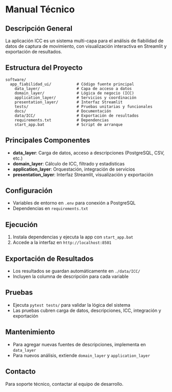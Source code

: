 # Manual Técnico

## Descripción General

La aplicación ICC es un sistema multi-capa para el análisis de fiabilidad de datos de captura de movimiento, con visualización interactiva en Streamlit y exportación de resultados.

## Estructura del Proyecto

```
software/
  app_fiabilidad_ui/           # Código fuente principal
    data_layer/                # Capa de acceso a datos
    domain_layer/              # Lógica de negocio (ICC)
    application_layer/         # Servicios y coordinación
    presentation_layer/        # Interfaz Streamlit
    tests/                     # Pruebas unitarias y funcionales
    docs/                      # Documentación
    data/ICC/                  # Exportación de resultados
    requirements.txt           # Dependencias
    start_app.bat              # Script de arranque
```

## Principales Componentes

- **data_layer**: Carga de datos, acceso a descripciones (PostgreSQL, CSV, etc.)
- **domain_layer**: Cálculo de ICC, filtrado y estadísticas
- **application_layer**: Orquestación, integración de servicios
- **presentation_layer**: Interfaz Streamlit, visualización y exportación

## Configuración

- Variables de entorno en `.env` para conexión a PostgreSQL
- Dependencias en `requirements.txt`

## Ejecución

1. Instala dependencias y ejecuta la app con `start_app.bat`
2. Accede a la interfaz en `http://localhost:8501`

## Exportación de Resultados

- Los resultados se guardan automáticamente en `./data/ICC/`
- Incluyen la columna de descripción para cada variable

## Pruebas

- Ejecuta `pytest tests/` para validar la lógica del sistema
- Las pruebas cubren carga de datos, descripciones, ICC, integración y exportación

## Mantenimiento

- Para agregar nuevas fuentes de descripciones, implementa en `data_layer`
- Para nuevos análisis, extiende `domain_layer` y `application_layer`

## Contacto

Para soporte técnico, contactar al equipo de desarrollo.
